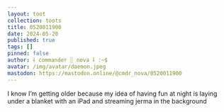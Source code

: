 ```yaml
---
layout: toot
collection: toots
title: 0520011900
date: 2024-05-20
published: true
tags: []
pinned: false
author: ⸸ commander ░ nova ⸸ :~$
avatar: /img/avatar/daemon.jpeg
mastodon: https://mastodon.online/@cmdr_nova/0520011900
---
```


I know I’m getting older because my idea of having fun at night is laying under a blanket with an iPad and streaming jerma in the background
